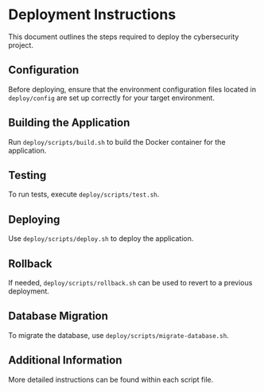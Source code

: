 # Deployment Instructions

This document outlines the steps required to deploy the cybersecurity project.

## Configuration

Before deploying, ensure that the environment configuration files located in `deploy/config` are set up correctly for your target environment.

## Building the Application

Run `deploy/scripts/build.sh` to build the Docker container for the application.

## Testing

To run tests, execute `deploy/scripts/test.sh`.

## Deploying

Use `deploy/scripts/deploy.sh` to deploy the application.

## Rollback

If needed, `deploy/scripts/rollback.sh` can be used to revert to a previous deployment.

## Database Migration

To migrate the database, use `deploy/scripts/migrate-database.sh`.

## Additional Information

More detailed instructions can be found within each script file.
